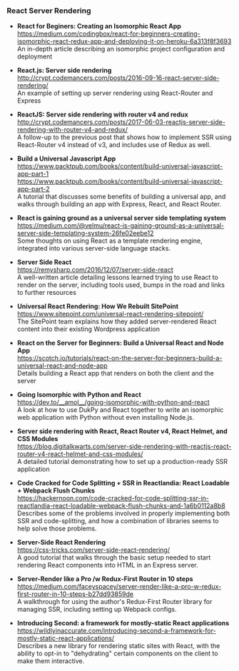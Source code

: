 ### React Server Rendering

- **React for Beginers: Creating an Isomorphic React App**  
  https://medium.com/codingbox/react-for-beginners-creating-isomorphic-react-redux-app-and-deploying-it-on-heroku-6a313f8f3693  
  An in-depth article describing an isomorphic project configuration and deployment
  
- **React.js: Server side rendering**  
  http://crypt.codemancers.com/posts/2016-09-16-react-server-side-rendering/  
  An example of setting up server rendering using React-Router and Express
  
- **ReactJS: Server side rendering with router v4 and redux**  
  http://crypt.codemancers.com/posts/2017-06-03-reactjs-server-side-rendering-with-router-v4-and-redux/  
  A follow-up to the previous post that shows how to implement SSR using React-Router v4 instead of v3, and includes use of Redux as well.
  
- **Build a Universal Javascript App**  
  https://www.packtpub.com/books/content/build-universal-javascript-app-part-1  
  https://www.packtpub.com/books/content/build-universal-javascript-app-part-2  
  A tutorial that discusses some benefits of building a universal app, and walks through building an app with Express, React, and React Router.
  
- **React is gaining ground as a universal server side templating system**  
  https://medium.com/@velmu/react-is-gaining-ground-as-a-universal-server-side-templating-system-26fe02eebe12  
  Some thoughts on using React as a template rendering engine, integrated into various server-side language stacks.
  
- **Server Side React**  
  https://remysharp.com/2016/12/07/server-side-react  
  A well-written article detailing lessons learned trying to use React to render on the server, including tools used, bumps in the road and links to further resources
  
- **Universal React Rendering: How We Rebuilt SitePoint**  
  https://www.sitepoint.com/universal-react-rendering-sitepoint/  
  The SitePoint team explains how they added server-rendered React content into their existing Wordpress application

- **React on the Server for Beginners: Build a Universal React and Node App**  
  https://scotch.io/tutorials/react-on-the-server-for-beginners-build-a-universal-react-and-node-app  
  Details building a React app that renders on both the client and the server
  
- **Going Isomorphic with Python and React**  
  https://dev.to/__amol__/going-isomorphic-with-python-and-react  
  A look at how to use DukPy and React together to write an isomorphic web application with Python without even installing Node.js.
  
- **Server side rendering with React, React Router v4, React Helmet, and CSS Modules**  
  https://blog.digitalkwarts.com/server-side-rendering-with-reactjs-react-router-v4-react-helmet-and-css-modules/  
  A detailed tutorial demonstrating how to set up a production-ready SSR application
  
- **Code Cracked for Code Splitting + SSR in Reactlandia: React Loadable + Webpack Flush Chunks**  
  https://hackernoon.com/code-cracked-for-code-splitting-ssr-in-reactlandia-react-loadable-webpack-flush-chunks-and-1a6b0112a8b8  
  Describes some of the problems involved in properly implementing both SSR and code-splitting, and how a combination of libraries seems to help solve those problems.
  
- **Server-Side React Rendering**  
  https://css-tricks.com/server-side-react-rendering/  
  A good tutorial that walks through the basic setup needed to start rendering React components into HTML in an Express server.
  

- **Server-Render like a Pro /w Redux-First Router in 10 steps**  
  https://medium.com/faceyspacey/server-render-like-a-pro-w-redux-first-router-in-10-steps-b27dd93859de  
  A walkthrough for using the author's Redux-First Router library for managing SSR, including setting up Webpack configs.
  
- **Introducing Second: a framework for mostly-static React applications**  
  https://wildlyinaccurate.com/introducing-second-a-framework-for-mostly-static-react-applications/  
  Describes a new library for rendering static sites with React, with the ability to opt-in to "dehydrating" certain components on the client to make them interactive.
